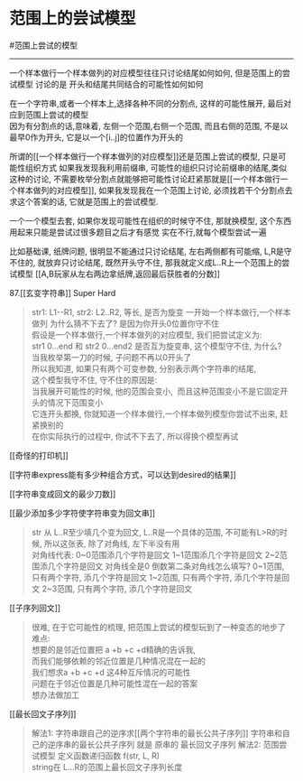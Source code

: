 # 范围上的尝试模型

#范围上尝试的模型 

---

一个样本做行一个样本做列的对应模型往往只讨论结尾如何如何, 但是范围上的尝试模型
讨论的是 开头和结尾共同结合的可能性如何如何



在一个字符串,或者一个样本上,选择各种不同的分割点, 这样的可能性展开, 最后对应到范围上尝试的模型  
因为有分割点的话,意味着, 左侧一个范围,右侧一个范围, 而且右侧的范围, 不是以最早0作为开头, 它是以一个[i..j]的位置作为开头的

所谓的[[一个样本做行一个样本做列的对应模型]]还是范围上尝试的模型, 只是可能性组织方式
如果我发现我利用前缀串, 可能性的组织只讨论前缀串的结尾,类似这种的讨论, 不需要枚举分割点就能够把可能性讨论赶紧那就是[[一个样本做行一个样本做列的对应模型]], 如果我发现我在一个范围上讨论, 必须找若干个分割点去求这个答案的话, 它就是范围上的尝试模型.

一个一个模型去套, 如果你发现可能性在组织的时候守不住, 那就换模型, 这个东西用起来只能是尝试过很多题目之后才有感觉
实在不行,就每个模型尝试一遍

比如基础课, 纸牌问题, 很明显不能通过只讨论结尾, 左右两侧都有可能缩, L,R是守不住的,
就放弃只讨论结尾, 既然开头守不住, 那我就定义成L..R上一个范围上的尝试模型
[[A,B玩家从左右两边拿纸牌,返回最后获胜者的分数]]


87.[[玄变字符串]]  Super Hard  
>str1: L1--R1, str2: L2..R2, 等长, 是否为旋变
一开始一个样本做行,一个样本做列  为什么猜不下去了?
是因为你开头0位置你守不住  
假设是一个样本做行,一个样本做列的对应模型, 我们把尝试定义为:  
str1 0...end 和 str2 0...end2 是否互为旋变串, 这个模型守不住, 为什么?    
当我枚举第一刀的时候, 子问题不再以0开头了  
所以我知道, 如果只有两个可变参数, 分别表示两个字符串的结尾,   
这个模型我守不住, 守不住的原因是:  
当我展开可能性的时候, 他的范围会变小,  而且这种范围变小不是它固定开头的情况下范围变小  
它连开头都换, 你就知道一个样本做行,一个样本做列模型你尝试不出来, 赶紧换别的  
在你实际执行的过程中, 你试不下去了, 所以得换个模型再试


[[奇怪的打印机]]

[[字符串express能有多少种组合方式，可以达到desired的结果]]

[[字符串变成回文的最少刀数]]

[[最少添加多少字符使字符串变为回文串]]
>str 从 L..R至少填几个变为回文, L..R是一个具体的范围, 不可能有L>R的时候, 所以这张表, 除了对角线, 左下半没有用  
>对角线代表: 
>0~0范围添几个字符是回文
>1~1范围添几个字符是回文
>2~2范围添几个字符是回文
>对角线全是0
>倒数第二条对角线怎么填写?
>0~1范围, 只有两个字符, 添几个字符是回文
>1~2范围, 只有两个字符, 添几个字符是回文
>2~3范围, 只有两个字符, 添几个字符是回文


[[子序列回文]]
>很难, 在于它可能性的梳理, 把范围上尝试的模型玩到了一种变态的地步了
>难点:  
想要的是邻近位置把 a +b +c +d精确的告诉我,  
而我们能够依赖的邻近位置是几种情况混在一起的  
我们想求a +b +c +d 这4种互斥情况的可能性  
问题在于邻近位置是几种可能性混在一起的答案  
想办法做加工


[[最长回文子序列]]  
>解法1: 字符串跟自己的逆序求[[两个字符串的最长公共子序列]]
>字符串和自己的逆序串的最长公共子序列 就是 原串的 最长回文子序列
>解法2: 范围尝试模型
>定义函数递归函数 f(str, L, R)  
string在 L...R的范围上最长回文子序列长度